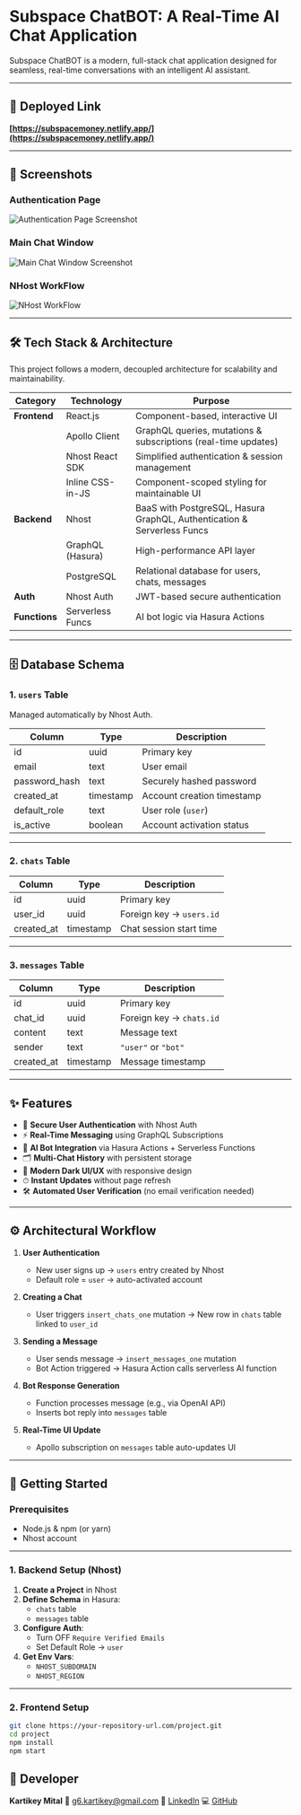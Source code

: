 # Subspace ChatBOT: A Real-Time AI Chat Application

Subspace ChatBOT is a modern, full-stack chat application designed for seamless, real-time conversations with an intelligent AI assistant.  

---


## 🔗 Deployed Link

**[https://subspacemoney.netlify.app/](https://subspacemoney.netlify.app/)**

---
## 📸 Screenshots

### Authentication Page
![Authentication Page Screenshot](https://i.ibb.co/HTj473Jp/Screenshot-2025-08-12-230409.png)

### Main Chat Window
![Main Chat Window Screenshot](https://i.ibb.co/1J9MKwGC/Screenshot-2025-08-13-142615.png)

### NHost WorkFlow
![NHost WorkFlow](https://i.ibb.co/mVwGp5bb/Screenshot-2025-08-12-233029.png)

---

## 🛠️ Tech Stack & Architecture

This project follows a modern, decoupled architecture for scalability and maintainability.

| Category       | Technology         | Purpose                                                                 |
|----------------|-------------------|-------------------------------------------------------------------------|
| **Frontend**   | React.js          | Component-based, interactive UI                                        |
|                | Apollo Client     | GraphQL queries, mutations & subscriptions (real-time updates)         |
|                | Nhost React SDK   | Simplified authentication & session management                         |
|                | Inline CSS-in-JS  | Component-scoped styling for maintainable UI                            |
| **Backend**    | Nhost             | BaaS with PostgreSQL, Hasura GraphQL, Authentication & Serverless Funcs|
|                | GraphQL (Hasura)  | High-performance API layer                                              |
|                | PostgreSQL        | Relational database for users, chats, messages                          |
| **Auth**       | Nhost Auth        | JWT-based secure authentication                                         |
| **Functions**  | Serverless Funcs  | AI bot logic via Hasura Actions                                         |

---

## 🗄️ Database Schema

### 1. `users` Table  
Managed automatically by Nhost Auth.

| Column         | Type      | Description                                      |
|----------------|-----------|--------------------------------------------------|
| id             | uuid      | Primary key                                      |
| email          | text      | User email                                       |
| password_hash  | text      | Securely hashed password                         |
| created_at     | timestamp | Account creation timestamp                       |
| default_role   | text      | User role (`user`)                               |
| is_active      | boolean   | Account activation status                        |

---

### 2. `chats` Table  

| Column     | Type      | Description                                      |
|------------|-----------|--------------------------------------------------|
| id         | uuid      | Primary key                                      |
| user_id    | uuid      | Foreign key → `users.id`                         |
| created_at | timestamp | Chat session start time                          |

---

### 3. `messages` Table  

| Column     | Type      | Description                                      |
|------------|-----------|--------------------------------------------------|
| id         | uuid      | Primary key                                      |
| chat_id    | uuid      | Foreign key → `chats.id`                         |
| content    | text      | Message text                                     |
| sender     | text      | `"user"` or `"bot"`                              |
| created_at | timestamp | Message timestamp                                |

---

## ✨ Features

- 🔐 **Secure User Authentication** with Nhost Auth  
- ⚡ **Real-Time Messaging** using GraphQL Subscriptions  
- 🤖 **AI Bot Integration** via Hasura Actions + Serverless Functions  
- 🗂️ **Multi-Chat History** with persistent storage  
- 🎨 **Modern Dark UI/UX** with responsive design  
- ⏱ **Instant Updates** without page refresh  
- 🛠 **Automated User Verification** (no email verification needed)  

---

## ⚙️ Architectural Workflow

1. **User Authentication**
   - New user signs up → `users` entry created by Nhost  
   - Default role = `user` → auto-activated account

2. **Creating a Chat**
   - User triggers `insert_chats_one` mutation → New row in `chats` table linked to `user_id`

3. **Sending a Message**
   - User sends message → `insert_messages_one` mutation  
   - Bot Action triggered → Hasura Action calls serverless AI function

4. **Bot Response Generation**
   - Function processes message (e.g., via OpenAI API)  
   - Inserts bot reply into `messages` table

5. **Real-Time UI Update**
   - Apollo subscription on `messages` table auto-updates UI

---

## 🚀 Getting Started

### **Prerequisites**
- Node.js & npm (or yarn)
- Nhost account

---

### **1. Backend Setup (Nhost)**

1. **Create a Project** in Nhost  
2. **Define Schema** in Hasura:
   - `chats` table
   - `messages` table  
3. **Configure Auth**:
   - Turn OFF `Require Verified Emails`
   - Set Default Role → `user`  
4. **Get Env Vars**:
   - `NHOST_SUBDOMAIN`
   - `NHOST_REGION`

---

### **2. Frontend Setup**

```bash
git clone https://your-repository-url.com/project.git
cd project
npm install
npm start
```

## 👤 Developer

**Kartikey Mital**
📧 [g6.kartikey@gmail.com](mailto:g6.kartikey@gmail.com)
🔗 [LinkedIn](https://linkedin.com/in/kartikey-mittal)
💻 [GitHub](https://github.com/kartikey-mittal/)
